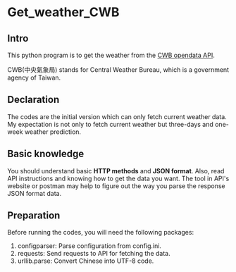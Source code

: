 # Get_weather_CWB
## Intro
This python program is to get the weather from the [CWB opendata API](https://opendata.cwb.gov.tw/dist/opendata-swagger.html#/%E9%A0%90%E5%A0%B1/get_v1_rest_datastore_F_D0047_091).

CWB(中央氣象局) stands for Central Weather Bureau, which is a government agency of Taiwan.


## Declaration
The codes are the initial version which can only fetch current weather data. My expectation is not only to fetch current weather but three-days and one-week weather prediction.

## Basic knowledge
You should understand basic **HTTP methods** and **JSON format**. Also, read API instructions and knowing how to get the data you want. The tool in API's website or postman may help to figure out the way you parse the response JSON format data.

## Preparation
Before running the codes, you will need the following packages:
1. configparser: Parse configuration from config.ini.
2. requests: Send requests to API for fetching the data.
3. urllib.parse: Convert Chinese into UTF-8 code.